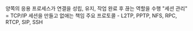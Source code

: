 양쪽의 응용 프로세스가 연결을 성립, 유지, 작업 완료 후 끊는 역할을 수행
"세션 관리" = TCP/IP 세션을 만들고 없애는 책임
주요 프로토콜 - L2TP, PPTP, NFS, RPC, RTCP, SIP, SSH